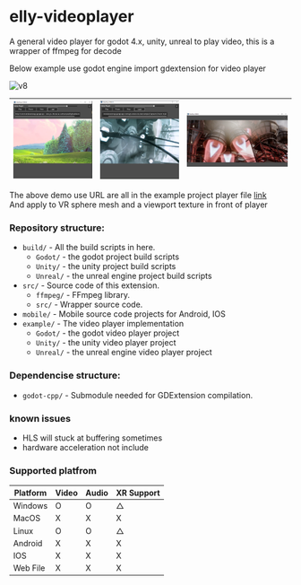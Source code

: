 # elly-videoplayer

A general video player for godot 4.x, unity, unreal to play video, this is a wrapper of ffmpeg for decode

Below example use godot engine import gdextension for video player

![v8](img/v8.gif)

|![v5](img/v5.PNG)|![v6](img/v6.PNG)|![v7](img/v7.PNG)|
|-|-|-|

The above demo use URL are all in the example project player file [link](https://github.com/Elly2018/gd_videoplayer/blob/main/example/Script/DemoMediaPlayer.gd)\
And apply to VR sphere mesh and a viewport texture in front of player

### Repository structure:
- `build/` - All the build scripts in here.
	- `Godot/` - the godot project build scripts
	- `Unity/` - the unity project build scripts
	- `Unreal/` - the unreal engine project build scripts
- `src/` - Source code of this extension.
	- `ffmpeg/` - FFmpeg library.
	- `src/` - Wrapper source code.
- `mobile/` - Mobile source code projects for Android, IOS
- `example/` - The video player implementation
	- `Godot/` - the godot video player project
	- `Unity/` - the unity video player project
	- `Unreal/` - the unreal engine video player project
	
### Dependencise structure:
- `godot-cpp/` - Submodule needed for GDExtension compilation.

### known issues

- HLS will stuck at buffering sometimes
- hardware acceleration not include

### Supported platfrom
| Platform | Video | Audio | XR Support |
|-|-|-|-|
| Windows | O | O | △ |
| MacOS | X | X | X |
| Linux | O | O | △ |
| Android | X | X | X |
| IOS | X | X | X |
| Web File | X | X | X |
